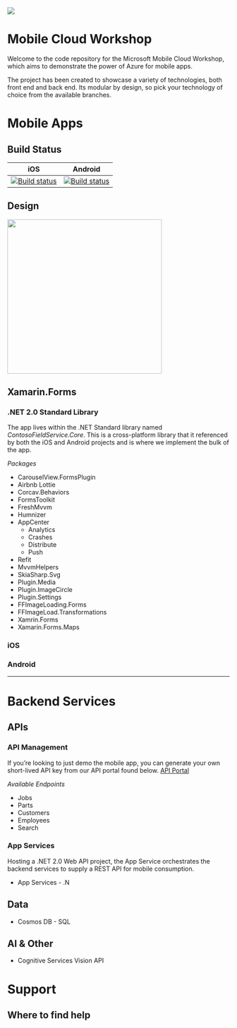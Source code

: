 
<img src="https://github.com/MikeCodesDotNet/Mobile-Cloud-Workshop/blob/walkthrough/Resources/WelcomeBanner.png?raw=true">


# Mobile Cloud Workshop

Welcome to the code repository for the Microsoft Mobile Cloud Workshop, which aims to demonstrate the power of Azure for mobile apps. 

The project has been created to showcase a variety of technologies, both front end and back end. Its modular by design, so pick your technology of choice from the available branches.  

# Mobile Apps

## Build Status
| iOS  | Android |
| ------------- | ------------- |
| [![Build status](https://build.appcenter.ms/v0.1/apps/364adcc6-160d-42c9-8bd4-f3b926584c38/branches/master/badge)](https://appcenter.ms)  | [![Build status](https://build.appcenter.ms/v0.1/apps/5865dd4d-0971-48b4-8755-598455ab8677/branches/master/badge)](https://appcenter.ms)  |




## Design
<img src="https://github.com/MikeCodesDotNet/Mobile-Cloud-Workshop/blob/master/Resources/Design/Design%20Board.png" height="350">



## Xamarin.Forms
### .NET 2.0 Standard Library
The app lives within the .NET Standard library named *ContosoFieldService.Core*. This is a cross-platform library that it referenced by both the iOS and Android projects and is where we implement the bulk of the app. 

*Packages*
* CarouselView.FormsPlugin
* Airbnb Lottie 
* Corcav.Behaviors
* FormsToolkit
* FreshMvvm
* Humnizer
* AppCenter
	* Analytics
	* Crashes
	* Distribute
	* Push
* Refit
* MvvmHelpers
* SkiaSharp.Svg
* Plugin.Media
* Plugin.ImageCircle
* Plugin.Settings
* FFImageLoading.Forms
* FFImageLoad.Transformations
* Xamrin.Forms
* Xamarin.Forms.Maps

### iOS


### Android



---
# Backend Services
## APIs
### API Management
If you’re looking to just demo the mobile app, you can generate your own short-lived API key from our API portal found below. 
[API Portal](https://contosomaintenance.portal.azure-api.net/)

*Available Endpoints*
* Jobs
* Parts
* Customers
* Employees
* Search

### App Services
Hosting a .NET 2.0 Web API project, the App Service orchestrates the backend services to supply a REST API for mobile consumption. 

* App Services - .N
## Data
* Cosmos DB - SQL

## AI & Other
* Cognitive Services Vision API

# Support
## Where to find help
